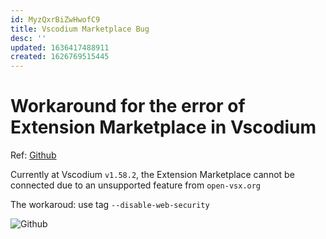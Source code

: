 ```yaml
---
id: MyzQxrBiZwHwofC9
title: Vscodium Marketplace Bug
desc: ''
updated: 1636417488911
created: 1626769515445
---
```

# Workaround for the error of Extension Marketplace in Vscodium

Ref: [Github](https://github.com/VSCodium/vscodium/issues/746#issuecomment-881910118)

Currently at Vscodium `v1.58.2`, the Extension Marketplace cannot be connected due to an unsupported feature from `open-vsx.org`

The workaroud: use tag `--disable-web-security`

![Github](https://user-images.githubusercontent.com/52204908/126040749-1de61b6f-43a0-4483-889f-0b6116d448e6.png)

